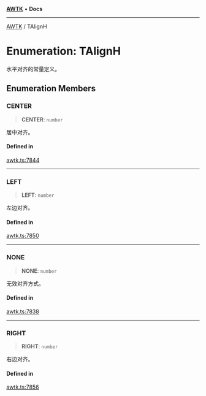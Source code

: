 [**AWTK**](../README.md) • **Docs**

***

[AWTK](../globals.md) / TAlignH

# Enumeration: TAlignH

水平对齐的常量定义。

## Enumeration Members

### CENTER

> **CENTER**: `number`

居中对齐。

#### Defined in

[awtk.ts:7844](https://github.com/zlgopen/awtk-binding/blob/b1e618d759250c07a8449fe21dad19c89a7f6c51/tools/code_gen/js/output/awtk.ts#L7844)

***

### LEFT

> **LEFT**: `number`

左边对齐。

#### Defined in

[awtk.ts:7850](https://github.com/zlgopen/awtk-binding/blob/b1e618d759250c07a8449fe21dad19c89a7f6c51/tools/code_gen/js/output/awtk.ts#L7850)

***

### NONE

> **NONE**: `number`

无效对齐方式。

#### Defined in

[awtk.ts:7838](https://github.com/zlgopen/awtk-binding/blob/b1e618d759250c07a8449fe21dad19c89a7f6c51/tools/code_gen/js/output/awtk.ts#L7838)

***

### RIGHT

> **RIGHT**: `number`

右边对齐。

#### Defined in

[awtk.ts:7856](https://github.com/zlgopen/awtk-binding/blob/b1e618d759250c07a8449fe21dad19c89a7f6c51/tools/code_gen/js/output/awtk.ts#L7856)
